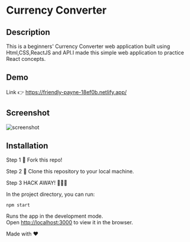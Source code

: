 # Currency Converter

## Description

This is a beginners' Currency Converter web application built using Html,CSS,ReactJS and API.I made this simple web application to practice React concepts.

## Demo

Link 👉 https://friendly-payne-18ef0b.netlify.app/

## Screenshot

![screenshot](https://user-images.githubusercontent.com/4997491/100646527-24147a00-3364-11eb-945e-44876fe4c194.JPG)

## Installation

Step 1
🍴 Fork this repo!

Step 2
👯 Clone this repository to your local machine.

Step 3
HACK AWAY! 🔨🔨🔨

In the project directory, you can run:

`npm start`

Runs the app in the development mode.<br />
Open [http://localhost:3000](http://localhost:3000) to view it in the browser.

Made with ❤
